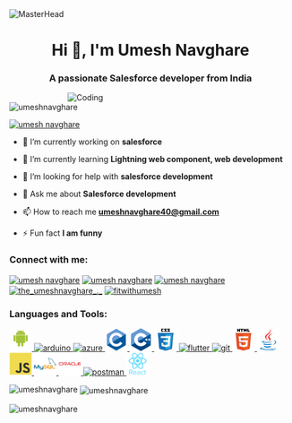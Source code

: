 <img src="https://media2.giphy.com/media/v1.Y2lkPTc5MGI3NjExaWhreWhvMzA1MmE1MmFjcDN1Y3MyZW9oaWgyOTNyMWk4a3ptcTM1NSZlcD12MV9pbnRlcm5hbF9naWZfYnlfaWQmY3Q9Zw/lHaOPzWTwbIz5hr8FS/giphy.gif" alt="MasterHead" style="width: 999px; height: 400px;">
<h1 align="center">Hi 👋, I'm Umesh Navghare</h1>
<h3 align="center">A passionate Salesforce developer from India</h3>
<img align="right" alt="Coding" width="400" src="https://media4.giphy.com/media/v1.Y2lkPTc5MGI3NjExMDNqa2dqMGxleG9lY2h2Zmt4dXJiaWc2NGlpY2RmMGNndXc0MnM1NSZlcD12MV9pbnRlcm5hbF9naWZfYnlfaWQmY3Q9Zw/RbDKaczqWovIugyJmW/giphy.gif">

<p align="left"> <img src="https://komarev.com/ghpvc/?username=umeshnavghare&label=Profile%20views&color=0e75b6&style=flat" alt="umeshnavghare" /> </p>

<p align="left"> <a href="https://twitter.com/umesh navghare" target="blank"><img src="https://img.shields.io/twitter/follow/umesh navghare?logo=twitter&style=for-the-badge" alt="umesh navghare" /></a> </p>

- 🔭 I’m currently working on **salesforce**

- 🌱 I’m currently learning **Lightning web component, web development**

- 🤝 I’m looking for help with **salesforce development**

- 💬 Ask me about **Salesforce development**

- 📫 How to reach me **umeshnavghare40@gmail.com**

- ⚡ Fun fact **I am funny**

<h3 align="left">Connect with me:</h3>
<p align="left">
<a href="https://twitter.com/umesh navghare" target="blank"><img align="center" src="https://raw.githubusercontent.com/rahuldkjain/github-profile-readme-generator/master/src/images/icons/Social/twitter.svg" alt="umesh navghare" height="30" width="40" /></a>
<a href="https://www.linkedin.com/in/umesh-navghare-a6241117b/" target="blank"><img align="center" src="https://raw.githubusercontent.com/rahuldkjain/github-profile-readme-generator/master/src/images/icons/Social/linked-in-alt.svg" alt="umesh navghare" height="30" width="40" /></a>
<a href="https://fb.com/umesh navghare" target="blank"><img align="center" src="https://raw.githubusercontent.com/rahuldkjain/github-profile-readme-generator/master/src/images/icons/Social/facebook.svg" alt="umesh navghare" height="30" width="40" /></a>
<a href="https://instagram.com/the_umeshnavghare_._" target="blank"><img align="center" src="https://raw.githubusercontent.com/rahuldkjain/github-profile-readme-generator/master/src/images/icons/Social/instagram.svg" alt="the_umeshnavghare_._" height="30" width="40" /></a>
<a href="https://www.youtube.com/c/fitwithumesh" target="blank"><img align="center" src="https://raw.githubusercontent.com/rahuldkjain/github-profile-readme-generator/master/src/images/icons/Social/youtube.svg" alt="fitwithumesh" height="30" width="40" /></a>
</p>

<h3 align="left">Languages and Tools:</h3>
<p align="left"> <a href="https://developer.android.com" target="_blank" rel="noreferrer"> <img src="https://raw.githubusercontent.com/devicons/devicon/master/icons/android/android-original-wordmark.svg" alt="android" width="40" height="40"/> </a> <a href="https://www.arduino.cc/" target="_blank" rel="noreferrer"> <img src="https://cdn.worldvectorlogo.com/logos/arduino-1.svg" alt="arduino" width="40" height="40"/> </a> <a href="https://azure.microsoft.com/en-in/" target="_blank" rel="noreferrer"> <img src="https://www.vectorlogo.zone/logos/microsoft_azure/microsoft_azure-icon.svg" alt="azure" width="40" height="40"/> </a> <a href="https://www.cprogramming.com/" target="_blank" rel="noreferrer"> <img src="https://raw.githubusercontent.com/devicons/devicon/master/icons/c/c-original.svg" alt="c" width="40" height="40"/> </a> <a href="https://www.w3schools.com/cpp/" target="_blank" rel="noreferrer"> <img src="https://raw.githubusercontent.com/devicons/devicon/master/icons/cplusplus/cplusplus-original.svg" alt="cplusplus" width="40" height="40"/> </a> <a href="https://www.w3schools.com/css/" target="_blank" rel="noreferrer"> <img src="https://raw.githubusercontent.com/devicons/devicon/master/icons/css3/css3-original-wordmark.svg" alt="css3" width="40" height="40"/> </a> <a href="https://flutter.dev" target="_blank" rel="noreferrer"> <img src="https://www.vectorlogo.zone/logos/flutterio/flutterio-icon.svg" alt="flutter" width="40" height="40"/> </a> <a href="https://git-scm.com/" target="_blank" rel="noreferrer"> <img src="https://www.vectorlogo.zone/logos/git-scm/git-scm-icon.svg" alt="git" width="40" height="40"/> </a> <a href="https://www.w3.org/html/" target="_blank" rel="noreferrer"> <img src="https://raw.githubusercontent.com/devicons/devicon/master/icons/html5/html5-original-wordmark.svg" alt="html5" width="40" height="40"/> </a> <a href="https://www.java.com" target="_blank" rel="noreferrer"> <img src="https://raw.githubusercontent.com/devicons/devicon/master/icons/java/java-original.svg" alt="java" width="40" height="40"/> </a> <a href="https://developer.mozilla.org/en-US/docs/Web/JavaScript" target="_blank" rel="noreferrer"> <img src="https://raw.githubusercontent.com/devicons/devicon/master/icons/javascript/javascript-original.svg" alt="javascript" width="40" height="40"/> </a> <a href="https://www.mysql.com/" target="_blank" rel="noreferrer"> <img src="https://raw.githubusercontent.com/devicons/devicon/master/icons/mysql/mysql-original-wordmark.svg" alt="mysql" width="40" height="40"/> </a> <a href="https://www.oracle.com/" target="_blank" rel="noreferrer"> <img src="https://raw.githubusercontent.com/devicons/devicon/master/icons/oracle/oracle-original.svg" alt="oracle" width="40" height="40"/> </a> <a href="https://postman.com" target="_blank" rel="noreferrer"> <img src="https://www.vectorlogo.zone/logos/getpostman/getpostman-icon.svg" alt="postman" width="40" height="40"/> </a> <a href="https://reactjs.org/" target="_blank" rel="noreferrer"> <img src="https://raw.githubusercontent.com/devicons/devicon/master/icons/react/react-original-wordmark.svg" alt="react" width="40" height="40"/> </a> </p>

<p><img align="left" src="https://github-readme-stats.vercel.app/api/top-langs?username=umeshnavghare&show_icons=true&locale=en&layout=compact" alt="umeshnavghare" /></p>

<p>&nbsp;<img align="center" src="https://github-readme-stats.vercel.app/api?username=umeshnavghare&show_icons=true&locale=en" alt="umeshnavghare" /></p>

<p><img align="center" src="https://github-readme-streak-stats.herokuapp.com/?user=umeshnavghare&" alt="umeshnavghare" /></p>
